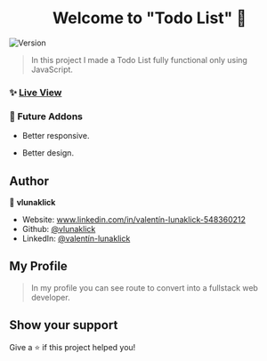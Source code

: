<h1 align="center">Welcome to "Todo List" 👋</h1>
<p>
  <img alt="Version" src="https://img.shields.io/badge/version-1.0.0-blue.svg?cacheSeconds=2592000" />
</p>

> In this project I made a Todo List fully functional only using JavaScript.

### ✨ [Live View](https://vlunaklick.github.io/todo_list/)

### 🔧 Future Addons

   * Better responsive.

   * Better design.

## Author

👤 **vlunaklick**

* Website: www.linkedin.com/in/valentín-lunaklick-548360212
* Github: [@vlunaklick](https://github.com/vlunaklick)
* LinkedIn: [@valentín-lunaklick](https://linkedin.com/in/valentín-lunaklick)

## My Profile

> In my profile you can see route to convert into a fullstack web developer.

## Show your support

Give a ⭐️ if this project helped you!


